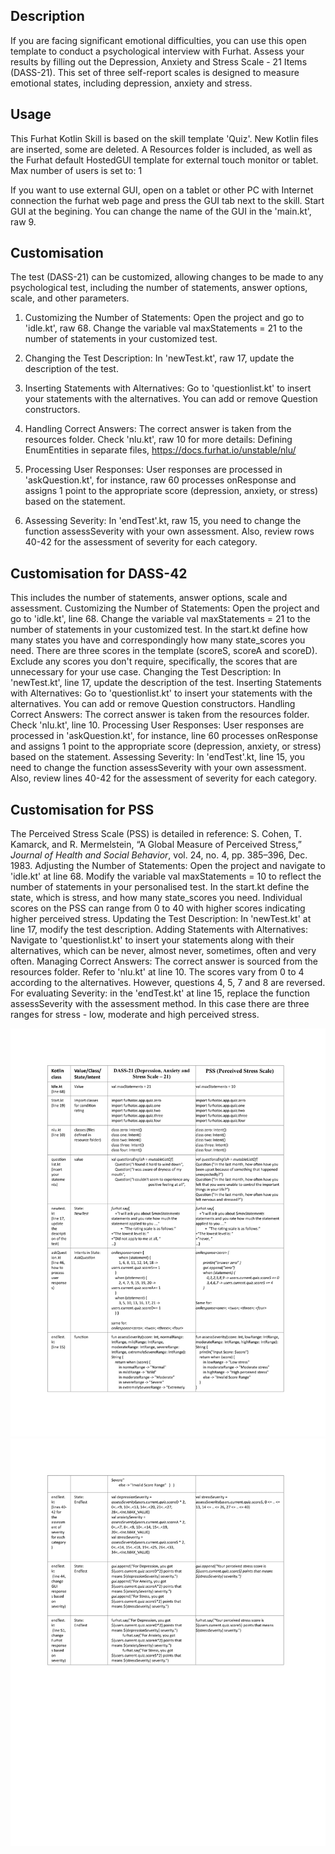 ## Description
If you are facing significant emotional difficulties, you can use this open template to conduct a psychological interview with Furhat. Assess your results by filling out the Depression, Anxiety and Stress Scale - 21 Items (DASS-21). This set of three self-report scales is designed to measure emotional states, including depression, anxiety and stress.


## Usage
This Furhat Kotlin Skill is based on the skill template 'Quiz'. New Kotlin files are inserted, some are deleted. A Resources folder is included, as well as the Furhat default HostedGUI template for external touch monitor or tablet.
Max number of users is set to: 1

If you want to use external GUI, open on a tablet or other PC with Internet connection the furhat web page and press the GUI tab next to the skill. Start GUI at the begining.
You can change the name of the GUI in the 'main.kt', raw 9.

## Customisation
The test (DASS-21) can be customized, allowing changes to be made to any psychological test, including the number of statements, answer options, scale, and other parameters.

1. Customizing the Number of Statements:
Open the project and go to 'idle.kt', raw 68.
Change the variable val maxStatements = 21 to the number of statements in your customized test.

2. Changing the Test Description:
In 'newTest.kt', raw 17, update the description of the test.

3. Inserting Statements with Alternatives:
Go to 'questionlist.kt' to insert your statements with the alternatives. You can add or remove Question constructors.

4. Handling Correct Answers:
The correct answer is taken from the resources folder. Check 'nlu.kt', raw 10 for more details: Defining EnumEntities in separate files, https://docs.furhat.io/unstable/nlu/

5. Processing User Responses:
User responses are processed in 'askQuestion.kt', for instance, raw 60 processes onResponse<one> and assigns 1 point to the appropriate score (depression, anxiety, or stress) based on the statement.

6. Assessing Severity:
In 'endTest'.kt, raw 15, you need to change the function assessSeverity with your own assessment. Also, review rows 40-42 for the assessment of severity for each category.

## Customisation for DASS-42
This includes the number of statements, answer options, scale and assessment. Customizing the Number of Statements: Open the project and go to 'idle.kt', line 68. Change the variable val maxStatements = 21 to the number of statements in your customized test. In the start.kt define how many states you have and correspondingly how many state_scores you need. There are three scores in the template (scoreS, scoreA and scoreD). Exclude any scores you don't require, specifically, the scores that are unnecessary for your use case. Changing the Test Description: In 'newTest.kt', line 17, update the description of the test. Inserting Statements with Alternatives: Go to 'questionlist.kt' to insert your statements with the alternatives. You can add or remove Question constructors. Handling Correct Answers: The correct answer is taken from the resources folder. Check 'nlu.kt', line 10. Processing User Responses: User responses are processed in 'askQuestion.kt', for instance, line 60 processes onResponse and assigns 1 point to the appropriate score (depression, anxiety, or stress) based on the statement. Assessing Severity: In 'endTest'.kt, line 15, you need to change the function assessSeverity with your own assessment. Also, review lines 40-42 for the assessment of severity for each category.

## Customisation for PSS
The Perceived Stress Scale (PSS) is detailed in reference: S. Cohen, T. Kamarck, and R. Mermelstein, “A Global Measure of Perceived Stress,” *Journal of Health and Social Behavior*, vol. 24, no. 4, pp. 385–396, Dec. 1983. 
Adjusting the Number of Statements: Open the project and navigate to 'idle.kt' at line 68. Modify the variable val maxStatements = 10 to reflect the number of statements in your personalised test. In the start.kt define the state, which is stress, and how many state_scores you need. Individual scores on the PSS can range from 0 to 40 with higher scores indicating higher perceived stress. Updating the Test Description: In 'newTest.kt' at line 17, modify the test description. Adding Statements with Alternatives: Navigate to 'questionlist.kt' to insert your statements along with their alternatives, which can be never, almost never, sometimes, often and very often. Managing Correct Answers: The correct answer is sourced from the resources folder. Refer to 'nlu.kt' at line 10. The scores vary from 0 to 4 according to the alternatives. However, questions 4, 5, 7 and 8 are reversed. For evaluating Severity: in the 'endTest.kt' at line 15, replace the function assessSeverity with the assessment method. In this case there are three ranges for stress - low, moderate and high perceived stress.


![Table format for customizing of the open-template to fit different question structures and evaluation criteria in source code for PSS.](cust1.png)
![Table format for customizing of the open-template to fit different question structures and evaluation criteria in source code for PSS.](cust2.png)

